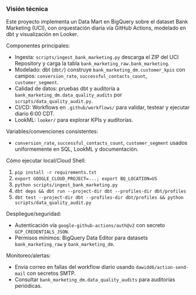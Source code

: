 ### Visión técnica

Este proyecto implementa un Data Mart en BigQuery sobre el dataset Bank Marketing (UCI), con orquestación diaria vía GitHub Actions, modelado en dbt y visualización en Looker.

Componentes principales:
- Ingesta: `scripts/ingest_bank_marketing.py` descarga el ZIP del UCI Repository y carga la tabla `bank_marketing_raw.bank_marketing`.
- Modelado: dbt (`dbt/`) construye `bank_marketing_dm.customer_kpis` con campos: `conversion_rate`, `successful_contacts_count`, `customer_segment`.
- Calidad de datos: pruebas dbt y auditoría a `bank_marketing_dm.data_quality_audits` por `scripts/data_quality_audit.py`.
- CI/CD: Workflows en `.github/workflows/` para validar, testear y ejecutar diario 6:00 CDT.
- LookML: `looker/` para explorar KPIs y auditorías.

Variables/convenciones consistentes:
- `conversion_rate`, `successful_contacts_count`, `customer_segment` usados uniformemente en SQL, LookML y documentación.

Cómo ejecutar local/Cloud Shell:
1) `pip install -r requirements.txt`
2) `export GOOGLE_CLOUD_PROJECT=...; export BQ_LOCATION=US`
3) `python scripts/ingest_bank_marketing.py`
4) `dbt deps && dbt run --project-dir dbt --profiles-dir dbt/profiles`
5) `dbt test --project-dir dbt --profiles-dir dbt/profiles && python scripts/data_quality_audit.py`

Despliegue/seguridad:
- Autenticación vía `google-github-actions/auth@v2` con secreto `GCP_CREDENTIALS_JSON`.
- Permisos mínimos: BigQuery Data Editor para datasets `bank_marketing_raw` y `bank_marketing_dm`.

Monitoreo/alertas:
- Envia correo en fallas del workflow diario usando `dawidd6/action-send-mail` con secretos SMTP.
- Consultar `bank_marketing_dm.data_quality_audits` para auditorías periódicas.

